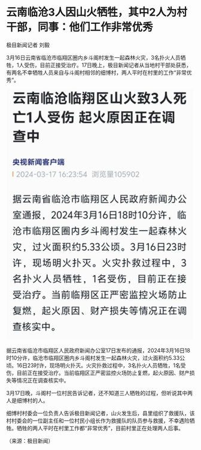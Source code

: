 # 云南临沧3人因山火牺牲，其中2人为村干部，同事：他们工作非常优秀

极目新闻记者 刘毅

3月16日云南省临沧市临翔区圈内乡斗阁村发生一起森林火灾，3名扑火人员牺牲，1人受伤，目前正接受治疗。17日晚上，极目新闻记者从当地村干部处获悉，有两名不幸牺牲人员来自与斗阁村相邻的细博村，两人平时在村里的工作“非常优秀”。

![7711f7848939359f63f1245d9e9cae4c.jpg](https://raw.githubusercontent.com/qqhsx/qqnews_image/main/2024/03/17/云南临沧3人因山火牺牲，其中2人为村干部，同事：他们工作非常优秀/7711f7848939359f63f1245d9e9cae4c.jpg)

据云南省临沧市临翔区人民政府新闻办公室17日发布的通报，2024年3月16日18时10分许，临沧市临翔区圈内乡斗阁村发生一起森林火灾，过火面积约5.33公顷。16日23时许，现场明火扑灭。火灾扑救过程中，3名扑火人员牺牲，1名受伤，目前正在接受治疗。当前临翔区正严密监控火场防止复燃，起火原因、财产损失等情况正在调查核实中。

3月17日晚，斗阁村一位村民告诉记者，还不知道三人牺牲的过程，但听说其中两人是细博村的人。

细博村村委会一位负责人告诉极目新闻记者，山火发生后，县里组织了救援队，该村村委会的一位副主任和一位村民小组长作为救援队的队员参与救援，不幸遇险牺牲。牺牲的两人平时在村里工作都“非常优秀”，目前村里正在处理两人后事。

（来源：极目新闻）

